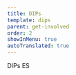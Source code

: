 ```yaml
---
title: DIPs
template: dips
parent: get-involved
order: 2
showInMenu: true
autoTranslated: true
---
```


DIPs ES

